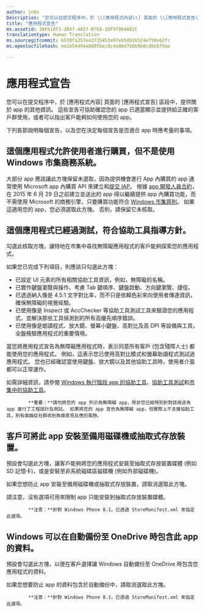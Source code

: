 ```yaml
---
author: jnHs
Description: "您可以在提交程序中，於 \\[應用程式內容\\] 頁面的 \\[應用程式宣告\\] 區段中，提供關於 app 的其他資訊。"
title: "應用程式宣告"
ms.assetid: 3AF618F3-2B47-4A57-B7E8-1DF979D4A82C
translationtype: Human Translation
ms.sourcegitcommit: 6530fa257ea3735453a97eb5d916524e750e62fc
ms.openlocfilehash: ee2e54494a868fbec8c4a8bd7bbb9bdcd6cbf9ae

---
```


# 應用程式宣告

您可以在提交程序中，於 \[應用程式內容\] 頁面的 \[應用程式宣告\] 區段中，提供關於 app 的其他資訊。 這些宣告可協助確認您的 app 已適當顯示並提供給正確的客戶群使用，或者可以指出客戶能夠如何使用您的 app。

下列各節說明每個宣告，以及您在決定每個宣告是否適合 app 時應考量的事項。

## 這個應用程式允許使用者進行購買，但不是使用 Windows 市集商務系統。

大部分 app 應該讓此方塊保留未選取，因為提供機會進行 App 內購買的 app 通常使用 Microsoft app 內購買 API 來建立和[提交 IAP](iap-submissions.md)。 根據 [app 開發人員合約](https://msdn.microsoft.com/library/windows/apps/hh694058)，在 2015 年 6 月 29 日之前建立並送出的 app 得以繼續提供 app 內購買功能，而不需使用 Microsoft 的商務引擎，只要購買功能符合 [Windows 市集原則](https://msdn.microsoft.com/library/windows/apps/dn764944.aspx#pol_10_8)。 如果這適用您的 app，您必須選取此方塊。 否則，請保留它未核取。

## 這個應用程式已經過測試，符合協助工具指導方針。

勾選此核取方塊，讓特地在市集中尋找無障礙應用程式的客戶能夠探索您的應用程式。

如果您已完成下列項目，則應該只勾選此方塊：

-   已設定 UI 元素的所有相關協助工具資訊，例如，無障礙的名稱。
-   已實作鍵盤瀏覽與操作、考慮 Tab 鍵順序、鍵盤啟動、方向鍵瀏覽、捷徑。
-   已透過納入像是 4.5:1 文字對比率，而不只是依賴色彩來向使用者傳達資訊，確保無障礙的視覺經驗。
-   已使用像是 Inspect 或 AccChecker 等協助工具測試工具來驗證您的應用程式，並解決那些工具偵測到的所有高優先順序錯誤。
-   已使用像是朗讀程式、放大鏡、螢幕小鍵盤、高對比及高 DPI 等設備與工具，全盤檢驗應用程式的重要情境。

當您將應用程式宣告為無障礙應用程式時，表示同意所有客戶 (包含殘障人士) 都能使用您的應用程式。 例如，這表示您已使用高對比模式和螢幕助讀程式測試過應用程式。 您也已經確認當使用鍵盤、放大鏡以及其他協助工具時，使用者介面都可以正常運作。

如需詳細資訊，請參閱 [Windows 執行階段 app 的協助工具](https://msdn.microsoft.com/library/windows/apps/dn263101)、[協助工具測試](https://msdn.microsoft.com/library/windows/apps/mt297664)和[市集中的協助工具](https://msdn.microsoft.com/library/windows/apps/mt297663)。

> 
            **重要：**請勿將您的 app 列示為無障礙 app，除非您已經特別針對該用途為 app 進行了工程設計及測試。 如果將您的 app 宣告為無障礙 app，但實際上不支援協助工具，則有面臨從社群收到負面意見反應的風險。

## 客戶可將此 app 安裝至備用磁碟機或抽取式存放裝置。

預設會勾選此方塊，讓客戶能夠將您的應用程式安裝至抽取式存放裝置媒體 (例如 SD 記憶卡)，或是安裝至非系統磁碟區磁碟機 (例如外部磁碟機)。

如果您想防止 app 安裝至備用磁碟機或抽取式存放裝置，請取消選取此方塊。

請注意，沒有選項可用來限制 app 只能安裝到抽取式存放裝置媒體。

> 
            **注意：**針對 Windows Phone 8.1，已透過 StoreManifest.xml 來指定此選項。

## Windows 可以在自動備份至 OneDrive 時包含此 app 的資料。

預設會勾選此方塊，以便在客戶選擇讓 Windows 自動備份至 OneDrive 時包含您應用程式的資料。

如果您想要防止 app 的資料包含於自動備份中，請取消選取此方塊。

> 
            **注意：**針對 Windows Phone 8.1，已透過 StoreManifest.xml 來指定此選項。

 

 

 







<!--HONumber=Jun16_HO4-->


